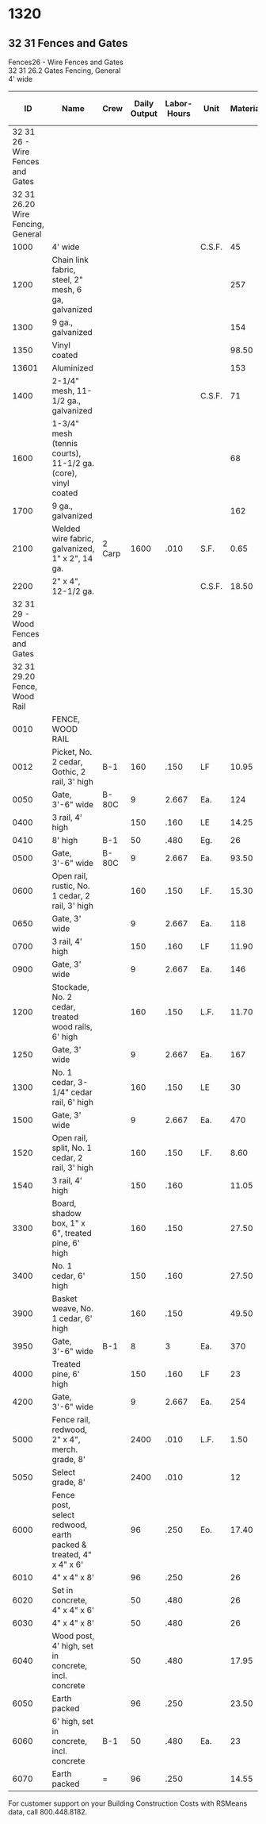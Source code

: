 # 1320  
## 32 31 Fences and Gates  
Fences26 - Wire Fences and Gates  
32 31 26.2 Gates Fencing, General  
4' wide  

| ID    | Name                                                                 | Crew   | Daily Output | Labor-Hours | Unit   | Material | Labor | Equipment | Total  | Total Incl O&P |
|-------|----------------------------------------------------------------------|--------|-------------|-------------|--------|----------|-------|-----------|--------|----------------|
| 32 31 26 - Wire Fences and Gates                                             |        |             |             |        |          |       |           |        |                |
| 32 31 26.20 Wire Fencing, General                                            |        |             |             |        |          |       |           |        |                |
| 1000  | 4' wide                                                              |        |             |             | C.S.F. | 45       |       | 45        | 49.50  |                |
| 1200  | Chain link fabric, steel, 2" mesh, 6 ga, galvanized                  |        |             |             |        | 257      |       | 257       | 283    |                |
| 1300  | 9 ga., galvanized                                                    |        |             |             |        | 154      |       | 154       | 169    |                |
| 1350  | Vinyl coated                                                         |        |             |             |        | 98.50    |       | 98.50     | 109    |                |
| 13601 | Aluminized                                                           |        |             |             |        | 153      |       | 153       | 119    |                |
| 1400  | 2-1/4" mesh, 11-1/2 ga., galvanized                                  |        |             |             | C.S.F. | 71       |       | 71        | 78     |                |
| 1600  | 1-3/4" mesh (tennis courts), 11-1/2 ga. (core), vinyl coated         |        |             |             |        | 68       |       | 68        | 74.50  |                |
| 1700  | 9 ga., galvanized                                                    |        |             |             |        | 162      |       | 162       | 178    |                |
| 2100  | Welded wire fabric, galvanized, 1" x 2", 14 ga.                      | 2 Carp | 1600        | .010        | S.F.   | 0.65     | 0.56  |           | 1.21   | 1.56           |
| 2200  | 2" x 4", 12-1/2 ga.                                                  |        |             |             | C.S.F. | 18.50    |       | 18.50     | 20.50  |                |
| 32 31 29 - Wood Fences and Gates                                             |        |             |             |        |          |       |           |        |                |
| 32 31 29.20 Fence, Wood Rail                                                 |        |             |             |        |          |       |           |        |                |
| 0010  | FENCE, WOOD RAIL                                                     |        |             |             |        |          |       |           |        |                |
| 0012  | Picket, No. 2 cedar, Gothic, 2 rail, 3' high                         | B-1    | 160         | .150        | LF     | 10.95    | 6.95  |           | 17.90  | 22.50          |
| 0050  | Gate, 3'-6" wide                                                     | B-80C  | 9           | 2.667       | Ea.    | 124      | 1     | 126       | 43     | 293            | 375 |
| 0400  | 3 rail, 4' high                                                      |        | 150         | .160        | LE     | 14.25    | 7.55  | 2.59      | 24.39  | 30             |
| 0410  | 8' high                                                              | B-1    | 50          | .480        | Eg.    | 26       | 22    |           | 48     | 62             |
| 0500  | Gate, 3'-6" wide                                                     | B-80C  | 9           | 2.667       | Ea.    | 93.50    | 126   | 431       | 262.50 | 340            |
| 0600  | Open rail, rustic, No. 1 cedar, 2 rail, 3' high                      |        | 160         | .150        | LF.    | 15.30    | 7.10  | 2.43      | 24.83  | 30             |
| 0650  | Gate, 3' wide                                                        |        | 9           | 2.667       | Ea.    | 118      | 126   | 43        | 287    | 365            |
| 0700  | 3 rail, 4' high                                                      |        | 150         | .160        | LF     | 11.90    | 7.55  | 2.59      | 22.04  | 27             |
| 0900  | Gate, 3' wide                                                        |        | 9           | 2.667       | Ea.    | 146      | 126   | 43        | 315    | 395            |
| 1200  | Stockade, No. 2 cedar, treated wood rails, 6' high                   |        | 160         | .150        | L.F.   | 11.70    | 7.10  | 2.43      | 21.23  | 26             |
| 1250  | Gate, 3' wide                                                        |        | 9           | 2.667       | Ea.    | 167      | 126   | 43        | 336    | 420            |
| 1300  | No. 1 cedar, 3-1/4" cedar rail, 6' high                              |        | 160         | .150        | LE     | 30       | 7.10  | 2.43      | 39.53  | 46             |
| 1500  | Gate, 3' wide                                                        |        | 9           | 2.667       | Ea.    | 470      | 126   | 43        | 639    | 750            |
| 1520  | Open rail, split, No. 1 cedar, 2 rail, 3' high                       |        | 160         | .150        | LF.    | 8.60     | 7.10  | 2.43      | 18.13  | 22.50          |
| 1540  | 3 rail, 4' high                                                      |        | 150         | .160        |        | 11.05    | 7.55  | 2.59      | 21.19  | 26.50          |
| 3300  | Board, shadow box, 1" x 6", treated pine, 6' high                    |        | 160         | .150        |        | 27.50    | 7.10  | 2.43      | 37.03  | 43.50          |
| 3400  | No. 1 cedar, 6' high                                                 |        | 150         | .160        |        | 27.50    | 7.55  | 2.59      | 37.64  | 44.50          |
| 3900  | Basket weave, No. 1 cedar, 6' high                                   |        | 160         | .150        |        | 49.50    | 7.10  | 2.43      | 59.03  | 67.50          |
| 3950  | Gate, 3'-6" wide                                                     | B-1    | 8           | 3           | Ea.    | 370      | 139   |           | 509    | 615            |
| 4000  | Treated pine, 6' high                                                |        | 150         | .160        | LF     | 23       | 7.40  |           | 30.40  | 36             |
| 4200  | Gate, 3'-6" wide                                                     |        | 9           | 2.667       | Ea.    | 254      | 123   |           | 377    | 4165           |
| 5000  | Fence rail, redwood, 2" x 4", merch. grade, 8'                       |        | 2400        | .010        | L.F.   | 1.50     | 0.46  |           | 1.96   | 2.34           |
| 5050  | Select grade, 8'                                                     |        | 2400        | .010        |        | 12       | 0.46  |           | 12.46  | 13.90          |
| 6000  | Fence post, select redwood, earth packed & treated, 4" x 4" x 6'     |        | 96          | .250        | Eo.    | 17.40    | 11.55 |           | 28.95  | 36.50          |
| 6010  | 4" x 4" x 8'                                                         |        | 96          | .250        |        | 26       | 11.55 |           | 37.55  | 46             |
| 6020  | Set in concrete, 4" x 4" x 6'                                        |        | 50          | .480        |        | 26       | 22    |           | 48     | 62             |
| 6030  | 4" x 4" x 8'                                                         |        | 50          | .480        |        | 26       | 22    |           | 48     | 62             |
| 6040  | Wood post, 4' high, set in concrete, incl. concrete                  |        | 50          | .480        |        | 17.95    | 22    |           | 39.95  | 53             |
| 6050  | Earth packed                                                         |        | 96          | .250        |        | 23.50    | 11.55 |           | 35.05  | 42.50          |
| 6060  | 6' high, set in concrete, incl. concrete                             | B-1    | 50          | .480        | Ea.    | 23       | 22    |           | 45     | 58.50          |
| 6070  | Earth packed                                                         | =      | 96          | .250        |        | 14.55    | 11.55 |           | 26.10  | 33             |

For customer support on your Building Construction Costs with RSMeans data, call 800.448.8182.